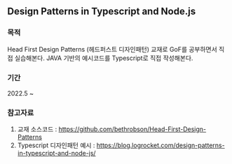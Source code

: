 ## Design Patterns in Typescript and Node.js

### 목적
Head First Design Patterns (헤드퍼스트 디자인패턴) 교재로 GoF를 공부하면서 직접 실습해본다.
JAVA 기반의 예시코드를 Typescript로 직접 작성해본다.

### 기간
2022.5 ~

### 참고자료
1. 교재 소스코드 : https://github.com/bethrobson/Head-First-Design-Patterns
1. Typescript 디자인패턴 예시 : https://blog.logrocket.com/design-patterns-in-typescript-and-node-js/

